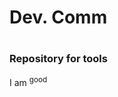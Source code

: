 <!DOCTYPE html>

<html lang="en">


<head>
          <meta charset ="UTF-8">
          <meta name="viewport" content="width-device-width, initial-scale=1.0">
</head>

<body>
 <h1> Dev. Comm<h1>
 <h3>Repository for tools   </h3> 
    
<p>    

I am <sup> good </sup>

</p>     
     </body>


</html>
